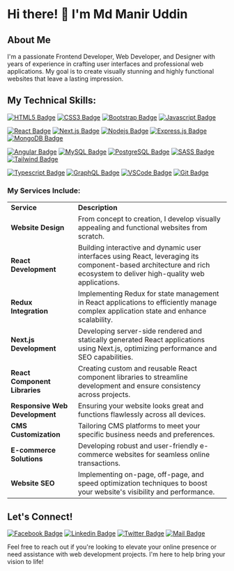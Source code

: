 # Hi there! 👋 I'm Md Manir Uddin

## About Me

I'm a passionate Frontend Developer, Web Developer, and Designer with years of experience in crafting user interfaces and professional web applications. My goal is to create visually stunning and highly functional websites that leave a lasting impression.

## My Technical Skills:

[![HTML5 Badge](https://img.shields.io/badge/-HTML5-E34F26?style=for-the-badge&labelColor=black&logo=html5&logoColor=E34F26)](#)
[![CSS3 Badge](https://img.shields.io/badge/-CSS3-1572B6?style=for-the-badge&labelColor=black&logo=css3&logoColor=1572B6)](#)
[![Bootstrap Badge](https://img.shields.io/badge/-Bootstrap-563D7C?style=for-the-badge&labelColor=black&logo=bootstrap&logoColor=563D7C)](#)
[![Javascript Badge](https://img.shields.io/badge/-Javascript-F0DB4F?style=for-the-badge&labelColor=black&logo=javascript&logoColor=F0DB4F)](#)

[![React Badge](https://img.shields.io/badge/-React-61DBFB?style=for-the-badge&labelColor=black&logo=react&logoColor=61DBFB)](#) [![Next.js Badge](https://img.shields.io/badge/next.js-000000?style=for-the-badge&logo=nextdotjs&logoColor=white)](#) [![Nodejs Badge](https://img.shields.io/badge/-Nodejs-3C873A?style=for-the-badge&labelColor=black&logo=node.js&logoColor=3C873A)](#) [![Express.js Badge](https://img.shields.io/badge/Express.js-000000?style=for-the-badge&logo=express&logoColor=white)](#) [![MongoDB Badge](https://img.shields.io/badge/MongoDB-4EA94B?style=for-the-badge&logo=mongodb&logoColor=white)](#) 

[![Angular Badge](https://img.shields.io/badge/-Angular-DD0031?style=for-the-badge&labelColor=black&logo=angular&logoColor=DD0031)](#)
[![MySQL Badge](https://img.shields.io/badge/-MySQL-4479A1?style=for-the-badge&labelColor=black&logo=mysql&logoColor=4479A1)](#)
[![PostgreSQL Badge](https://img.shields.io/badge/-PostgreSQL-336791?style=for-the-badge&labelColor=black&logo=postgresql&logoColor=336791)](#)
[![SASS Badge](https://img.shields.io/badge/Sass-CC6699?style=for-the-badge&logo=sass&logoColor=white)](#) [![Tailwind Badge](https://img.shields.io/badge/Tailwind%20CSS-092749?style=for-the-badge&logo=tailwindcss&logoColor=06B6D4&labelColor=000000)](#)

[![Typescript Badge](https://img.shields.io/badge/-Typescript-007acc?style=for-the-badge&labelColor=black&logo=typescript&logoColor=007acc)](#)
 [![GraphQL Badge](https://img.shields.io/badge/-GraphQl-e535ab?style=for-the-badge&labelColor=black&logo=node.js&logoColor=e535ab)](#)
[![VSCode Badge](https://img.shields.io/badge/Visual_Studio-5C2D91?style=for-the-badge&logo=visual%20studio&logoColor=white)](#) [![Git Badge](https://img.shields.io/badge/Git-F05032?style=for-the-badge&logo=git&logoColor=white)](#)



### My Services Include:

<table>
  <tbody>
    <tr>
      <td><b>Service</b></td>
      <td><b>Description</b></td>
    </tr>
    <tr>
      <td><b>Website Design</b></td>
      <td>From concept to creation, I develop visually appealing and functional websites from scratch.</td>
    </tr>
    <tr>
      <td><b>React Development</b></td>
      <td>Building interactive and dynamic user interfaces using React, leveraging its component-based architecture and rich ecosystem to deliver high-quality web applications.</td>
    </tr>
    <tr>
      <td><b>Redux Integration</b></td>
      <td>Implementing Redux for state management in React applications to efficiently manage complex application state and enhance scalability.</td>
    </tr>
    <tr>
      <td><b>Next.js Development</b></td>
      <td>Developing server-side rendered and statically generated React applications using Next.js, optimizing performance and SEO capabilities.</td>
    </tr>
    <tr>
      <td><b>React Component Libraries</b></td>
      <td>Creating custom and reusable React component libraries to streamline development and ensure consistency across projects.</td>
    </tr>
    <tr>
      <td><b>Responsive Web Development</b></td>
      <td>Ensuring your website looks great and functions flawlessly across all devices.</td>
    </tr>
    <tr>
      <td><b>CMS Customization</b></td>
      <td>Tailoring CMS platforms to meet your specific business needs and preferences.</td>
    </tr>
    <tr>
      <td><b>E-commerce Solutions</b></td>
      <td>Developing robust and user-friendly e-commerce websites for seamless online transactions.</td>
    </tr>
    <tr>
      <td><b>Website SEO</b></td>
      <td>Implementing on-page, off-page, and speed optimization techniques to boost your website's visibility and performance.</td>
    </tr>
  </tbody>
</table>


## Let's Connect!

[![Facebook Badge](https://img.shields.io/badge/Facebook-1877F2?style=for-the-badge&logo=facebook&logoColor=white)](#)
[![Linkedin Badge](https://img.shields.io/badge/LinkedIn-0077B5?style=for-the-badge&logo=linkedin&logoColor=white)](#) [![Twitter Badge](https://img.shields.io/badge/Twitter-1DA1F2?style=for-the-badge&logo=twitter&logoColor=white)](#) [![Mail Badge](https://img.shields.io/badge/Gmail-D14836?style=for-the-badge&logo=gmail&logoColor=white)](mailto:manir22sust@gmail.com)

Feel free to reach out if you're looking to elevate your online presence or need assistance with web development projects. I'm here to help bring your vision to life!
